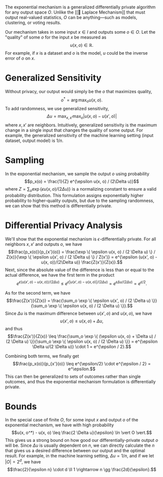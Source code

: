 The exponential mechanism is a generalized differentially private algorithm for any output space $O$. Unlike the [[📌 Laplace Mechanism]] that must output real-valued statistics, $O$ can be anything—such as models, clustering, or voting results.

Our mechanism takes in some input $x \in I$ and outputs some $o \in O$. Let the "quality" of some $o$ for the input $x$ be measured as $$u(x, o) \in \mathbb{R}.$$ For example, if $x$ is a dataset and $o$ is the model, $u$ could be the inverse error of $o$ on $x$.

# Generalized Sensitivity
Without privacy, our output would simply be the $o$ that maximizes quality, $$o^* = \arg\max_o u(x, o).$$ To add randomness, we use generalized sensitivity, $$\Delta u = \max_{x, x'} \max_o \vert u(x, o) - u(x', o) \vert$$ where $x, x'$ are neighbors. Intuitively, generalized sensitivity is the maximum change in a single input that changes the quality of some output. For example, the generalized sensitivity of the machine learning setting (input dataset, output model) is $1/n$.

# Sampling
In the exponential mechanism, we sample the output $o$ using probability $$p_x(o) = \frac{1}{Z} e^{\epsilon u(x, o) / (2\Delta u)}$$ where $Z = \sum_o \exp \{ \epsilon u(x, o) / (2 \Delta u) \}$ is a normalizing constant to ensure a valid probability distribution. This formulation assigns exponentially higher probability to higher-quality outputs, but due to the sampling randomness, we can show that this method is differentially private.

# Differential Privacy Analysis
We'll show that the exponential mechanism is $\epsilon$-differentially private. For all neighbors $x, x'$ and outputs $o$, we have $$\frac{p_x(o)}{p_{x'}(o)} = \frac{\exp \{ \epsilon u(x, o) / (2 \Delta u) \} / Z(x)}{\exp \{ \epsilon u(x', o) / (2 \Delta u) \} / Z(x')} = e^{\epsilon (u(x', o) - u(x, o))/(2\Delta u)} \frac{Z(x')}{Z(x)}.$$ Next, since the absolute value of the difference is less than or equal to the actual difference, we have the first term in the product $$e^{\epsilon (u(x', o) - u(x, o))/(2\Delta u)} \leq e^{\epsilon \vert u(x', o) - u(x, o)\vert/(2\Delta u)} = e^{\epsilon \Delta u / (2\Delta u)} = e^{\epsilon/2}.$$

As for the second term, we have $$\frac{Z(x')}{Z(x)} = \frac{\sum_o \exp \{ \epsilon u(x', o) / (2 \Delta u) \}}{\sum_o \exp \{ \epsilon u(x, o) / (2 \Delta u) \}}.$$ Since $\Delta u$ is the maximum difference between $u(x', o)$ and $u(x, o)$, we have $$u(x', o) \leq u(x, o) + \Delta u,$$ and thus $$\frac{Z(x')}{Z(x)} \leq \frac{\sum_o \exp \{ (\epsilon u(x, o) + \Delta u) / (2 \Delta u) \}}{\sum_o \exp \{ \epsilon u(x, o) / (2 \Delta u) \}} = e^{\epsilon \Delta u/(2 \Delta u)} \cdot 1 = e^{\epsilon / 2}.$$

Combining both terms, we finally get $$\frac{p_x(o)}{p_{x'}(o)} \leq e^{\epsilon/2} \cdot e^{\epsilon / 2} = e^\epsilon.$$ This can then be generalized to sets of outcomes rather than single outcomes, and thus the exponential mechanism formulation is differentially private.

# Bounds
In the special case of finite $O$, for some input $x$ and output $o$ of the exponential mechanism, we have with high probability $$u(x, o^*) - u(x, o) \leq \frac{2 \Delta u}{\epsilon} \ln \vert O \vert.$$ This gives us a strong bound on how good our differentially-private output $o$ will be. Since $\Delta u$ is usually dependent on $n$, we can directly calculate the $n$ that gives us a desired difference between our output and the optimal result. For example, in the machine learning setting, $\Delta u = 1/n$, and if we let $\vert O \vert = 2^d$, we have $$\frac{2}{\epsilon n} \cdot d \ll 1 \rightarrow n \gg \frac{2d}{\epsilon}.$$